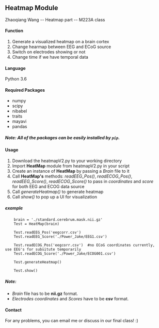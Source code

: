 ## Heatmap Module
Zhaoqiang Wang -- Heatmap part -- M223A class

#### Function
1. Generate a visualized heatmap on a brain cortex
2. Change hearmap between EEG and ECoG source
3. Switch on electrodes showing or not
4. Change time if we have temporal data

#### Language   
Python 3.6    
#### Required Packages    
- numpy
- scipy
- nibabel
- traits
- mayavi
- pandas    
##### __Note:__ All of the packages can be easily installed by `pip`.
#### Usage
1. Download the heatmapV2.py to your working directory
2. Import __HeatMap__ module from heatmapV2.py in your script
3. Create an instance of __HeatMap__ by passing a _Brain_ file to it
4. Call __HeatMap's__ methods: _readEEG_Pos()_, _readECOG_Pos()_, _readEEG_Score()_, _readECOG_Score()_ to pass in _coordinates_ and _score_
for both EEG and ECOG data source
5. Call _generateHeatmap()_ to generate heatmap
6. Call _show()_ to pop up a UI for visualization
##### example
```
    brain = './standard.cerebrum.mask.nii.gz'
    Test = HeatMap(brain)

    Test.readEEG_Pos('eegcorr.csv')
    Test.readEEG_Score('./Power_Jake/EEG1.csv')

    Test.readECOG_Pos('eegcorr.csv')  #no ECoG coordinates currently, use EEG's for subsitute temporarily
    Test.readECOG_Score('./Power_Jake/ECOG001.csv')

    Test.generateHeatmap()

    Test.show()
```
##### __Note:__ 
- _Brain_ file has to be __nii.gz__ format. 
- _Electrodes coordinates_ and _Scores_ have to be __csv__ format.

#### Contact
For any problems, you can email me or discuss in our final class! :)
